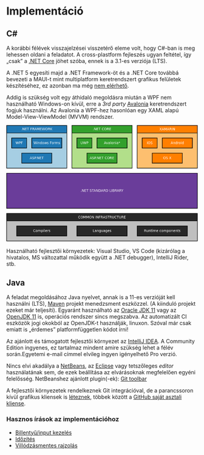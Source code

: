 # Implementáció

## C#

A korábbi félévek visszajelzései visszetérő eleme volt, hogy C#-ban is meg lehessen oldani a feladatot. A cross-plastform fejleszés ugyan feltétel, így „csak” a [.NET Core](https://dotnet.microsoft.com/download/dotnet-core) jöhet szóba, ennek is a 3.1-es verziója (LTS).

A .NET 5 egyesíti majd a .NET Framework-öt és a .NET Core továbbá bevezeti a MAUI-t mint multiplatform keretrendszert grafikus felületek készítéséhez, ez azonban ma még [nem elérhető](https://devblogs.microsoft.com/dotnet/introducing-net-multi-platform-app-ui/).

Addig is szükség volt egy áthidaló megoldásra miután a WPF nem használható Windows-on kívül, erre a _3rd party_ [Avalonia](http://avaloniaui.net/) keretrendszert fogjuk használni. Az Avalonia a WPF-hez hasonlóan egy XAML alapú Model-View-ViewModel (MVVM) rendszer.

![.NET stack](images/dotnet_stack.png)

Használható fejlesztői környezetek: Visual Studio, VS Code (kizárólag a hivatalos, MS változattal működik együtt a .NET debugger), IntelliJ Rider, stb.


## Java

A feladat megoldásához Java nyelvet, annak is a 11-es verzióját kell használni (LTS), [Maven](https://maven.apache.org/guides/getting-started/index.html) projekt menedzsment eszközzel. (A kiinduló projekt ezeket már teljesíti). Egyaránt használható az [Oracle JDK 11](https://www.oracle.com/technetwork/java/javase/downloads/jdk11-downloads-5066655.html) vagy az [OpenJDK 11](http://openjdk.java.net/projects/jdk/11/) is, operációs rendszer sincs megszabva.
Az automatizált CI eszközök jogi okokból az OpenJDK-t használják, linuxon. Szóval már csak emiatt is „érdemes” platformfüggetlen kódot írni!

Az ajánlott és támogatott fejlesztői környezet az [IntelliJ IDEA](https://www.jetbrains.com/idea/#chooseYourEdition). A Community Edition ingyenes, ez tartalmaz mindent amire szükség lehet a félév során.Egyetemi e-mail címmel elvileg ingyen igényelhető Pro verzió.

Nincs elvi akadálya a [NetBeans](https://netbeans.org/), az [Eclipse](https://eclipse.org/downloads/) vagy tetszőleges _editor_ használatának sem, de ezek beállítása az elvárásoknak megfelelően egyéni felelősség.
NetBeanshez ajánlott plugin(-ek): [Git toolbar](http://plugins.netbeans.org/plugin/51604/git-toolbar)

<!--TODO-->
A fejlesztői környezetek rendelkeznek Git integrációval, de a parancssoron kívül grafikus kliensek is [léteznek](https://git-scm.com/downloads/guis), többek között a [GitHub saját asztali kliense](https://desktop.github.com/).


### Hasznos írások az implementációhoz

- [Billentyű/input kezelés](https://gamedev.stackexchange.com/questions/56017/java-best-implementation-keylistener-for-games)
- [Időzítés](https://web.archive.org/web/20190403012130/https://gafferongames.com/post/fix_your_timestep/)
- [Villódzásmentes rajzolás](https://docs.oracle.com/javase/tutorial/extra/fullscreen/doublebuf.html)
